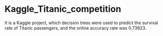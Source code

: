 # Kaggle_Titanic_competition
It is a Kaggle project, which decision trees were used to predict the survival rate of Titanic passengers, and the online accuracy rate was 0.73923.
